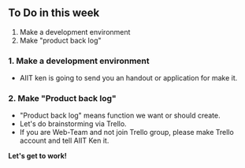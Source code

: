 ## To Do in this week

1. Make a development environment
2. Make "product back log"

### 1. Make a development environment
* AIIT ken is going to send you an handout or application for make it.

### 2. Make "Product back log"
* "Product back log" means function we want or should create.
* Let's do brainstorming via Trello.
* If you are Web-Team and not join Trello group, please make Trello account and tell AIIT Ken it.

**Let's get to work!**
